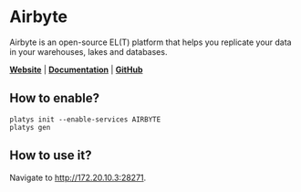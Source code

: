 # Airbyte

Airbyte is an open-source EL(T) platform that helps you replicate your data in your warehouses, lakes and databases. 

**[Website](https://airbyte.com/)** | **[Documentation](https://docs.airbyte.com/)** | **[GitHub](https://github.com/airbytehq/airbyte)**

## How to enable?

```
platys init --enable-services AIRBYTE
platys gen
```

## How to use it?

Navigate to <http://172.20.10.3:28271>.

